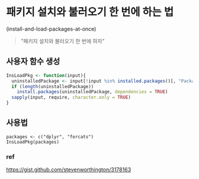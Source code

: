 # 패키지 설치와 불러오기 한 번에 하는 법
(install-and-load-packages-at-once)
> "패키지 설치와 불러오기 한 번에 하자"

## 사용자 함수 생성
```r
InsLoadPkg <- function(input){
  uninstalledPackage <- input[!input %in% installed.packages()[, "Package"]]
  if (length(uninstalledPackage)) 
    install.packages(uninstalledPackage, dependencies = TRUE)
  sapply(input, require, character.only = TRUE)
}
```
## 사용법 
```
packages <- c("dplyr", "forcats")
InsLoadPkg(packages)
```
### ref
https://gist.github.com/stevenworthington/3178163
